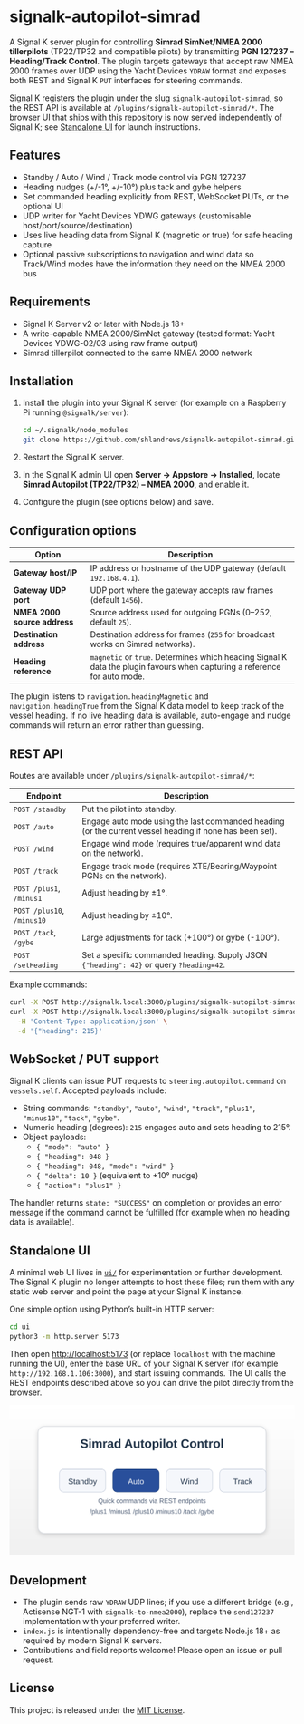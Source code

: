 # signalk-autopilot-simrad

A Signal K server plugin for controlling **Simrad SimNet/NMEA 2000 tillerpilots** (TP22/TP32 and compatible pilots) by transmitting **PGN 127237 – Heading/Track Control**. The plugin targets gateways that accept raw NMEA 2000 frames over UDP using the Yacht Devices `YDRAW` format and exposes both REST and Signal K `PUT` interfaces for steering commands.

Signal K registers the plugin under the slug `signalk-autopilot-simrad`, so the REST API is available at `/plugins/signalk-autopilot-simrad/*`. The browser UI that ships with this repository is now served independently of Signal K; see [Standalone UI](#standalone-ui) for launch instructions.

## Features

- Standby / Auto / Wind / Track mode control via PGN 127237
- Heading nudges (+/-1°, +/-10°) plus tack and gybe helpers
- Set commanded heading explicitly from REST, WebSocket PUTs, or the optional UI
- UDP writer for Yacht Devices YDWG gateways (customisable host/port/source/destination)
- Uses live heading data from Signal K (magnetic or true) for safe heading capture
- Optional passive subscriptions to navigation and wind data so Track/Wind modes have the information they need on the NMEA 2000 bus

## Requirements

- Signal K Server v2 or later with Node.js 18+
- A write-capable NMEA 2000/SimNet gateway (tested format: Yacht Devices YDWG-02/03 using raw frame output)
- Simrad tillerpilot connected to the same NMEA 2000 network

## Installation

1. Install the plugin into your Signal K server (for example on a Raspberry Pi running `@signalk/server`):

   ```sh
   cd ~/.signalk/node_modules
   git clone https://github.com/shlandrews/signalk-autopilot-simrad.git
   ```

2. Restart the Signal K server.
3. In the Signal K admin UI open **Server → Appstore → Installed**, locate **Simrad Autopilot (TP22/TP32) – NMEA 2000**, and enable it.
4. Configure the plugin (see options below) and save.

## Configuration options

| Option | Description |
| --- | --- |
| **Gateway host/IP** | IP address or hostname of the UDP gateway (default `192.168.4.1`). |
| **Gateway UDP port** | UDP port where the gateway accepts raw frames (default `1456`). |
| **NMEA 2000 source address** | Source address used for outgoing PGNs (0–252, default `25`). |
| **Destination address** | Destination address for frames (`255` for broadcast works on Simrad networks). |
| **Heading reference** | `magnetic` or `true`. Determines which heading Signal K data the plugin favours when capturing a reference for auto mode. |

The plugin listens to `navigation.headingMagnetic` and `navigation.headingTrue` from the Signal K data model to keep track of the vessel heading. If no live heading data is available, auto-engage and nudge commands will return an error rather than guessing.

## REST API

Routes are available under `/plugins/signalk-autopilot-simrad/*`:

| Endpoint | Description |
| --- | --- |
| `POST /standby` | Put the pilot into standby. |
| `POST /auto` | Engage auto mode using the last commanded heading (or the current vessel heading if none has been set). |
| `POST /wind` | Engage wind mode (requires true/apparent wind data on the network). |
| `POST /track` | Engage track mode (requires XTE/Bearing/Waypoint PGNs on the network). |
| `POST /plus1`, `/minus1` | Adjust heading by ±1°. |
| `POST /plus10`, `/minus10` | Adjust heading by ±10°. |
| `POST /tack`, `/gybe` | Large adjustments for tack (+100°) or gybe (-100°). |
| `POST /setHeading` | Set a specific commanded heading. Supply JSON `{"heading": 42}` or query `?heading=42`. |

Example commands:

```sh
curl -X POST http://signalk.local:3000/plugins/signalk-autopilot-simrad/auto
curl -X POST http://signalk.local:3000/plugins/signalk-autopilot-simrad/setHeading \
  -H 'Content-Type: application/json' \
  -d '{"heading": 215}'
```

## WebSocket / PUT support

Signal K clients can issue PUT requests to `steering.autopilot.command` on `vessels.self`. Accepted payloads include:

- String commands: `"standby"`, `"auto"`, `"wind"`, `"track"`, `"plus1"`, `"minus10"`, `"tack"`, `"gybe"`.
- Numeric heading (degrees): `215` engages auto and sets heading to 215°.
- Object payloads:
  - `{ "mode": "auto" }`
  - `{ "heading": 048 }`
  - `{ "heading": 048, "mode": "wind" }`
  - `{ "delta": 10 }` (equivalent to +10° nudge)
  - `{ "action": "plus1" }`

The handler returns `state: "SUCCESS"` on completion or provides an error message if the command cannot be fulfilled (for example when no heading data is available).

## Standalone UI

A minimal web UI lives in [`ui/`](ui/) for experimentation or further development. The Signal K plugin no longer attempts to host these files; run them with any static web server and point the page at your Signal K instance.

One simple option using Python’s built-in HTTP server:

```sh
cd ui
python3 -m http.server 5173
```

Then open <http://localhost:5173> (or replace `localhost` with the machine running the UI), enter the base URL of your Signal K server (for example `http://192.168.1.106:3000`), and start issuing commands. The UI calls the REST endpoints described above so you can drive the pilot directly from the browser.

![Simrad autopilot UI preview showing four primary buttons](ui/ui-preview.svg)

## Development

- The plugin sends raw `YDRAW` UDP lines; if you use a different bridge (e.g., Actisense NGT-1 with `signalk-to-nmea2000`), replace the `send127237` implementation with your preferred writer.
- `index.js` is intentionally dependency-free and targets Node.js 18+ as required by modern Signal K servers.
- Contributions and field reports welcome! Please open an issue or pull request.

## License

This project is released under the [MIT License](LICENSE).
